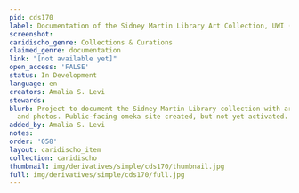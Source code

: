 ```yaml
---
pid: cds170
label: Documentation of the Sidney Martin Library Art Collection, UWI (Cave Hill Campus)
screenshot: 
caridischo_genre: Collections & Curations
claimed_genre: documentation
link: "[not available yet]"
open_access: 'FALSE'
status: In Development
language: en
creators: Amalia S. Levi
stewards: 
blurb: Project to document the Sidney Martin Library collection with archival material
  and photos. Public-facing omeka site created, but not yet activated.
added_by: Amalia S. Levi
notes: 
order: '058'
layout: caridischo_item
collection: caridischo
thumbnail: img/derivatives/simple/cds170/thumbnail.jpg
full: img/derivatives/simple/cds170/full.jpg
---
```

